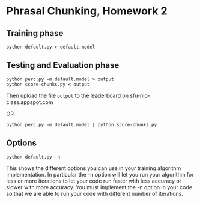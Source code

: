 
# Phrasal Chunking, Homework 2

## Training phase

    python default.py > default.model

## Testing and Evaluation phase

    python perc.py -m default.model > output
    python score-chunks.py < output

Then upload the file `output` to the leaderboard on sfu-nlp-class.appspot.com

OR

    python perc.py -m default.model | python score-chunks.py

## Options

    python default.py -h

This shows the different options you can use in your training
algorithm implementation.  In particular the -n option will let you
run your algorithm for less or more iterations to let your code run
faster with less accuracy or slower with more accuracy. You must
implement the -n option in your code so that we are able to run
your code with different number of iterations.

